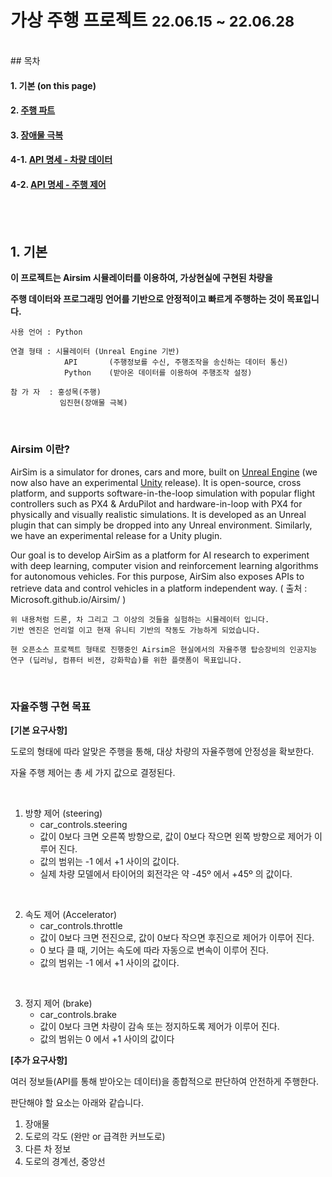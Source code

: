 # 가상 주행 프로젝트 <small>22.06.15 ~ 22.06.28</small>

<br>
## 목차

#### 1. 기본 (on this page)

#### 2. [주행 파트](https://github.com/windy825/Airsim-car-driving-Project/blob/master/1.%20%EC%A3%BC%ED%96%89%20%ED%8C%8C%ED%8A%B8.md)

#### 3. [장애물 극복](https://github.com/windy825/Airsim-car-driving-Project/blob/master/2.%20%EC%9E%A5%EC%95%A0%EB%AC%BC%20%EA%B7%B9%EB%B3%B5.md)

#### 4-1. [API 명세 - 차량 데이터](https://github.com/windy825/Airsim-car-driving-Project/blob/master/4-1.%20API%20%EC%B0%A8%EB%9F%89%20%EB%8D%B0%EC%9D%B4%ED%84%B0%20%EB%AA%85%EC%84%B8.md)

#### 4-2. [API 명세 - 주행 제어](https://github.com/windy825/Airsim-car-driving-Project/blob/master/4-2.%20API%20%EC%A3%BC%ED%96%89%20%EC%A0%9C%EC%96%B4%20%EB%AA%85%EC%84%B8.md)

<br>

<br>

## 1. 기본

**이 프로젝트는 Airsim 시뮬레이터를 이용하여, 가상현실에 구현된 차량을**

**주행 데이터와 프로그래밍 언어를 기반으로 안정적이고 빠르게 주행하는 것이 목표입니다.**

```
사용 언어 : Python

연결 형태 : 시뮬레이터 (Unreal Engine 기반) 
            API       (주행정보를 수신, 주행조작을 송신하는 데이터 통신)
            Python    (받아온 데이터를 이용하여 주행조작 설정)

참 가 자  : 홍성목(주행)
           임진현(장애물 극복)
```

<br>

### Airsim 이란?

AirSim is a simulator for drones, cars and more, built on [Unreal Engine](https://www.unrealengine.com/) (we now also have an experimental [Unity](https://unity3d.com/) release). It is open-source, cross platform, and supports software-in-the-loop simulation with popular flight controllers such as PX4 & ArduPilot and hardware-in-loop with PX4 for physically and visually realistic simulations. It is developed as an Unreal plugin that can simply be dropped into any Unreal environment. Similarly, we have an experimental release for a Unity plugin.

Our goal is to develop AirSim as a platform for AI research to experiment with deep learning, computer vision and reinforcement learning algorithms for autonomous vehicles. For this purpose, AirSim also exposes APIs to retrieve data and control vehicles in a platform independent way. ( 출처 : Microsoft.github.io/Airsim/ )

```
위 내용처럼 드론, 차 그리고 그 이상의 것들을 실험하는 시뮬레이터 입니다.
기반 엔진은 언리얼 이고 현재 유니티 기반의 작동도 가능하게 되었습니다.

현 오픈소스 프로젝트 형태로 진행중인 Airsim은 현실에서의 자율주행 탑승장비의 인공지능 연구 (딥러닝, 컴퓨터 비젼, 강화학습)를 위한 플랫폼이 목표입니다.
```

<br>

### 자율주행 구현 목표

**[기본 요구사항]** 

도로의 형태에 따라 알맞은 주행을 통해, 대상 차량의 자율주행에 안정성을 확보한다.

자율 주행 제어는 총 세 가지 값으로 결정된다.

<br>

1) 방향 제어 (steering)
   - car_controls.steering
   - 값이 0보다 크면 오른쪽 방향으로, 값이 0보다 작으면 왼쪽 방향으로 제어가 이루어 진다.
   - 값의 범위는 -1 에서 +1 사이의 값이다.
   - 실제 차량 모델에서 타이어의 회전각은 약 -45º 에서 +45º 의 값이다.

<br>

2. 속도 제어 (Accelerator)
   - car_controls.throttle
   - 값이 0보다 크면 전진으로, 값이 0보다 작으면 후진으로 제어가 이루어 진다.
   - 0 보다 클 때, 기어는 속도에 따라 자동으로 변속이 이루어 진다.
   - 값의 범위는 -1 에서 +1 사이의 값이다.

<br>

3. 정지 제어 (brake)
   - car_controls.brake
   - 값이 0보다 크면 차량이 감속 또는 정지하도록 제어가 이루어 진다.
   - 값의 범위는 0 에서 +1 사이의 값이다



**[추가 요구사항]**  

여러 정보들(API를 통해 받아오는 데이터)을 종합적으로 판단하여 안전하게 주행한다.

판단해야 할 요소는 아래와 같습니다.

1. 장애물
2. 도로의 각도 (완만 or 급격한 커브도로)
3. 다른 차 정보
4. 도로의 경계선, 중앙선
